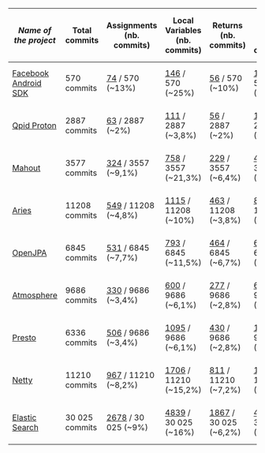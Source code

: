| *Name of the project*                                                    | Total commits | Assignments (nb. commits) | Local Variables (nb. commits) | Returns (nb. commits) | Field Reads (nb. commits) | Error while using Diff (files) | Commits with error(s)
|--------------------------------------------------------------------------|---------------|---------------------------|-------------------------------|-----------------------|---------------------------|--------------------------------|---------|
| [Facebook Android SDK](https://github.com/facebook/facebook-android-sdk) | 570 commits | [74](https://github.com/VaubanParty/BugfixTracker/tree/master/results/facebook-android-sdk/assignments.md) / 570 (~13%)                   | [146](https://github.com/VaubanParty/BugfixTracker/blob/master/results/facebook-android-sdk/localvar.md) / 570 (~25%)               | [56](https://github.com/VaubanParty/BugfixTracker/blob/master/results/facebook-android-sdk/return.md) / 570 (~10%)                  | [140](https://github.com/VaubanParty/BugfixTracker/blob/master/results/facebook-android-sdk/fieldread.md) / 570 (~24,5%)          | 234 files not treated | 164 commits |
| [Qpid Proton](https://github.com/apache/qpid-proton)                     | 2887 commits | [63](https://github.com/VaubanParty/BugfixTracker/blob/master/results/qpid-proton/assignments.md) / 2887 (~2%)                       | [111](https://github.com/VaubanParty/BugfixTracker/blob/master/results/qpid-proton/localvar.md) / 2887 (~3,8%)                          | [56](https://github.com/VaubanParty/BugfixTracker/blob/master/results/qpid-proton/return.md) / 2887 (~2%)              | [137](https://github.com/VaubanParty/BugfixTracker/blob/master/results/qpid-proton/fieldread.md) / 2887 (~4,7%)                       | 18 files not treated | 16 commits |
| [Mahout](https://github.com/apache/mahout)  | 3577 commits | [324](https://github.com/VaubanParty/BugfixTracker/blob/master/results/mahout/assignments.md) / 3557 (~9,1%)                      | [758](https://github.com/VaubanParty/BugfixTracker/blob/master/results/mahout/localvar.md) / 3557 (~21,3%)                     | [229](https://github.com/VaubanParty/BugfixTracker/blob/master/results/mahout/return.md) / 3557  (~6,4%)               | [471](https://github.com/VaubanParty/BugfixTracker/blob/master/results/mahout/fieldread.md) / 3557  (~13,2%)                   | 877 files not treated   | 321 commits |
| [Aries](https://github.com/apache/aries)  | 11208 commits | [549](https://github.com/VaubanParty/BugfixTracker/blob/master/results/aries/assignments.md) / 11208 (~4,8%)                      | [1115](https://github.com/VaubanParty/BugfixTracker/blob/master/results/aries/localvar.md) / 11208 (~10%)                     | [463](https://github.com/VaubanParty/BugfixTracker/blob/master/results/aries/return.md) / 11208  (~3,8%)               | [899](https://github.com/VaubanParty/BugfixTracker/blob/master/results/aries/fieldread.md) / 11208  (~8%)                   | 499 files not treated   | 414 commits |
| [OpenJPA](https://github.com/apache/openjpa)  | 6845 commits | [531](https://github.com/VaubanParty/BugfixTracker/blob/master/results/openjpa/assignments.md) / 6845 (~7,7%)                      | [793](https://github.com/VaubanParty/BugfixTracker/blob/master/results/openjpa/localvar.md) / 6845 (~11,5%)                     | [464](https://github.com/VaubanParty/BugfixTracker/blob/master/results/openjpa/return.md) / 6845  (~6,7%)               | [654](https://github.com/VaubanParty/BugfixTracker/blob/master/results/openjpa/fieldread.md) / 6845  (~9,5%)                   | 210 files not treated   | 165 commits |
| [Atmosphere](https://github.com/Atmosphere/atmosphere)  | 9686 commits | [330](https://github.com/VaubanParty/BugfixTracker/blob/master/results/atmosphere/assignments.md) / 9686 (~3,4%)                      | [600](https://github.com/VaubanParty/BugfixTracker/blob/master/results/atmosphere/localvar.md) / 9686 (~6,1%)                     | [277](https://github.com/VaubanParty/BugfixTracker/blob/master/results/atmosphere/return.md) / 9686  (~2,8%)               | [658](https://github.com/VaubanParty/BugfixTracker/blob/master/results/atmosphere/fieldread.md) / 9686  (~6,8%)                   | 1866 files not treated   | 1430 commits |
| [Presto](https://github.com/facebook/presto)  | 6336 commits | [506](https://github.com/VaubanParty/BugfixTracker/blob/master/results/presto/assignments.md) / 9686 (~3,4%)                      | [1095](https://github.com/VaubanParty/BugfixTracker/blob/master/results/presto/localvar.md) / 9686 (~6,1%)                     | [430](https://github.com/VaubanParty/BugfixTracker/blob/master/results/presto/return.md) / 9686  (~2,8%)               | [1130](https://github.com/VaubanParty/BugfixTracker/blob/master/results/presto/fieldread.md) / 9686  (~6,8%)                   | 3902 files not treated   | 1816 commits |
| [Netty](https://github.com/netty/netty)  | 11210 commits | [967](https://github.com/VaubanParty/BugfixTracker/blob/master/results/netty/assignments.md) / 11210 (~8,2%)                      | [1706](https://github.com/VaubanParty/BugfixTracker/blob/master/results/netty/localvar.md) / 11210 (~15,2%)                     | [811](https://github.com/VaubanParty/BugfixTracker/blob/master/results/netty/return.md) / 11210  (~7,2%)               | [1340](https://github.com/VaubanParty/BugfixTracker/blob/master/results/netty/fieldread.md) / 11210  (~11,9%)                   | 2559 files not treated   | 1340 commits |
| [Elastic Search](https://github.com/elastic/elasticsearch) | 30 025 commits | [2678](https://github.com/VaubanParty/BugfixTracker/blob/master/results/elasticsearch/assignments.md) / 30 025 (~9%) | [4839](https://github.com/VaubanParty/BugfixTracker/blob/master/results/elasticsearch/localvar.md) / 30 025 (~16%) | [1867](https://github.com/VaubanParty/BugfixTracker/blob/master/results/elasticsearch/return.md) / 30 025 (~6,2%) | [4253](https://github.com/VaubanParty/BugfixTracker/blob/master/results/elasticsearch/fieldread.md) / 30 025 (~14%) | 9518 files not treated | / |
